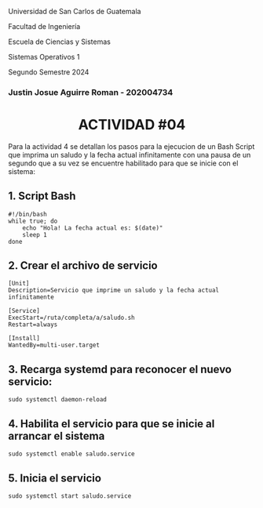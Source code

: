 Universidad de San Carlos de Guatemala

Facultad de Ingeniería

Escuela de Ciencias y Sistemas

Sistemas Operativos 1

Segundo Semestre 2024

### Justin Josue Aguirre Roman      - 202004734

<center>

# **ACTIVIDAD #04**

</center>

Para la actividad 4 se detallan los pasos para la ejecucion de un Bash Script que imprima un saludo y la fecha actual infinitamente con una pausa de un segundo que a su vez se encuentre habilitado para que se inicie con el sistema:


## 1. Script Bash

    #!/bin/bash
    while true; do
        echo "Hola! La fecha actual es: $(date)"
        sleep 1
    done


## 2. Crear el archivo de servicio

    [Unit]
    Description=Servicio que imprime un saludo y la fecha actual infinitamente

    [Service]
    ExecStart=/ruta/completa/a/saludo.sh
    Restart=always

    [Install]
    WantedBy=multi-user.target


## 3. Recarga systemd para reconocer el nuevo servicio:

    sudo systemctl daemon-reload

## 4. Habilita el servicio para que se inicie al arrancar el sistema
    sudo systemctl enable saludo.service


## 5. Inicia el servicio
    sudo systemctl start saludo.service